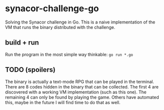 # synacor-challenge-go
Solving the Synacor challenge in Go. This is a naive implementation of the VM that runs the binary distributed with the challenge.

## build + run
Run the program in the most simple way thinkable: `go run *.go`

## TODO (spoilers)
The binary is actually a text-mode RPG that can be played in the terminal. There are 8 codes hidden in the binary that can be collected. The first 4 are discovered with a working VM implementation (such as this one). The remaining 4 can only be found by playing the game. Others have automated this, maybe in the future I will find time to do that as well.
